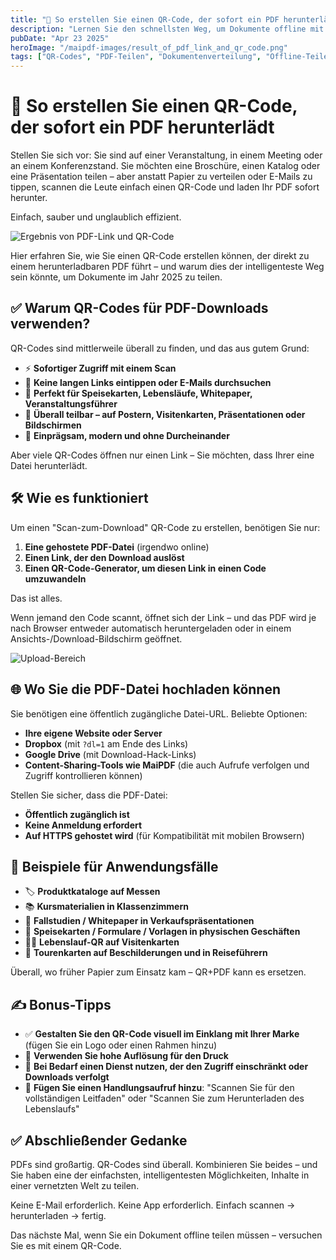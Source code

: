 ```yaml
---
title: "📲 So erstellen Sie einen QR-Code, der sofort ein PDF herunterlädt"
description: "Lernen Sie den schnellsten Weg, um Dokumente offline mit QR-Codes zu teilen, die direkt zu herunterladbaren PDFs führen."
pubDate: "Apr 23 2025"
heroImage: "/maipdf-images/result_of_pdf_link_and_qr_code.png"
tags: ["QR-Codes", "PDF-Teilen", "Dokumentenverteilung", "Offline-Teilen"]
---
```


# 📲 So erstellen Sie einen QR-Code, der sofort ein PDF herunterlädt

<div class="intro-panel">
  <p>Stellen Sie sich vor: Sie sind auf einer Veranstaltung, in einem Meeting oder an einem Konferenzstand. Sie möchten eine Broschüre, einen Katalog oder eine Präsentation teilen – aber anstatt Papier zu verteilen oder E-Mails zu tippen, scannen die Leute einfach einen QR-Code und laden Ihr PDF sofort herunter.</p>
  <p>Einfach, sauber und unglaublich effizient.</p>
</div>

![Ergebnis von PDF-Link und QR-Code](/maipdf-images/result_of_pdf_link_and_qr_code.png)

Hier erfahren Sie, wie Sie einen QR-Code erstellen können, der direkt zu einem herunterladbaren PDF führt – und warum dies der intelligenteste Weg sein könnte, um Dokumente im Jahr 2025 zu teilen.

## ✅ Warum QR-Codes für PDF-Downloads verwenden?

QR-Codes sind mittlerweile überall zu finden, und das aus gutem Grund:

- ⚡ **Sofortiger Zugriff mit einem Scan**
- 📱 **Keine langen Links eintippen oder E-Mails durchsuchen**
- 🧾 **Perfekt für Speisekarten, Lebensläufe, Whitepaper, Veranstaltungsführer**
- 🔗 **Überall teilbar – auf Postern, Visitenkarten, Präsentationen oder Bildschirmen**
- 🧠 **Einprägsam, modern und ohne Durcheinander**

Aber viele QR-Codes öffnen nur einen Link – Sie möchten, dass Ihrer eine Datei herunterlädt.

## 🛠 Wie es funktioniert

Um einen "Scan-zum-Download" QR-Code zu erstellen, benötigen Sie nur:

1. **Eine gehostete PDF-Datei** (irgendwo online)
2. **Einen Link, der den Download auslöst**
3. **Einen QR-Code-Generator, um diesen Link in einen Code umzuwandeln**

Das ist alles.

Wenn jemand den Code scannt, öffnet sich der Link – und das PDF wird je nach Browser entweder automatisch heruntergeladen oder in einem Ansichts-/Download-Bildschirm geöffnet.

![Upload-Bereich](/maipdf-images/upload_section.png)

## 🌐 Wo Sie die PDF-Datei hochladen können

Sie benötigen eine öffentlich zugängliche Datei-URL. Beliebte Optionen:

- **Ihre eigene Website oder Server**
- **Dropbox** (mit `?dl=1` am Ende des Links)
- **Google Drive** (mit Download-Hack-Links)
- **Content-Sharing-Tools wie MaiPDF** (die auch Aufrufe verfolgen und Zugriff kontrollieren können)

Stellen Sie sicher, dass die PDF-Datei:

- **Öffentlich zugänglich ist**
- **Keine Anmeldung erfordert**
- **Auf HTTPS gehostet wird** (für Kompatibilität mit mobilen Browsern)

## 🎯 Beispiele für Anwendungsfälle

- 🏷 **Produktkataloge auf Messen**
- 📚 **Kursmaterialien in Klassenzimmern**
- 🧠 **Fallstudien / Whitepaper in Verkaufspräsentationen**
- 📄 **Speisekarten / Formulare / Vorlagen in physischen Geschäften**
- 👩‍💼 **Lebenslauf-QR auf Visitenkarten**
- 📍 **Tourenkarten auf Beschilderungen und in Reiseführern**

Überall, wo früher Papier zum Einsatz kam – QR+PDF kann es ersetzen.

## ✍️ Bonus-Tipps

- ✅ **Gestalten Sie den QR-Code visuell im Einklang mit Ihrer Marke** (fügen Sie ein Logo oder einen Rahmen hinzu)
- 📏 **Verwenden Sie hohe Auflösung für den Druck**
- 🔐 **Bei Bedarf einen Dienst nutzen, der den Zugriff einschränkt oder Downloads verfolgt**
- 🎯 **Fügen Sie einen Handlungsaufruf hinzu**: "Scannen Sie für den vollständigen Leitfaden" oder "Scannen Sie zum Herunterladen des Lebenslaufs"

## ✅ Abschließender Gedanke

PDFs sind großartig. QR-Codes sind überall. Kombinieren Sie beides – und Sie haben eine der einfachsten, intelligentesten Möglichkeiten, Inhalte in einer vernetzten Welt zu teilen.

Keine E-Mail erforderlich.
Keine App erforderlich.
Einfach scannen → herunterladen → fertig.

Das nächste Mal, wenn Sie ein Dokument offline teilen müssen – versuchen Sie es mit einem QR-Code.